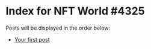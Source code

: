 # Index for NFT World #4325
Posts will be displayed in the order below:

- [Your first post](./001-first.md)

